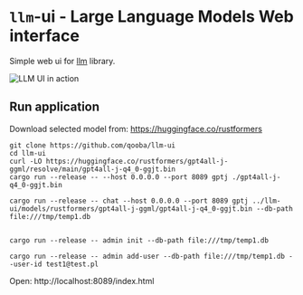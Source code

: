 # `llm`-ui - Large Language Models Web interface

Simple web ui for [llm](https://github.com/rustformers/llm) library.

![LLM UI in action](./docs/llm-ui.gif)

## Run application

Download selected model from:
https://huggingface.co/rustformers


```
git clone https://github.com/qooba/llm-ui
cd llm-ui
curl -LO https://huggingface.co/rustformers/gpt4all-j-ggml/resolve/main/gpt4all-j-q4_0-ggjt.bin
cargo run --release -- --host 0.0.0.0 --port 8089 gptj ./gpt4all-j-q4_0-ggjt.bin

cargo run --release -- chat --host 0.0.0.0 --port 8089 gptj ../llm-ui/models/rustformers/gpt4all-j-ggml/gpt4all-j-q4_0-ggjt.bin --db-path file:///tmp/temp1.db


cargo run --release -- admin init --db-path file:///tmp/temp1.db

cargo run --release -- admin add-user --db-path file:///tmp/temp1.db --user-id test1@test.pl
```

Open: http://localhost:8089/index.html
